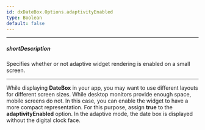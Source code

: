 ```yaml
---
id: dxDateBox.Options.adaptivityEnabled
type: Boolean
default: false
---
```

---
##### shortDescription
Specifies whether or not adaptive widget rendering is enabled on a small screen.

---
While displaying **DateBox** in your app, you may want to use different layouts for different screen sizes. While desktop monitors provide enough space, mobile screens do not. In this case, you can enable the widget to have a more compact representation. For this purpose, assign **true** to the **adaptivityEnabled** option. In the adaptive mode, the date box is displayed without the digital clock face.
